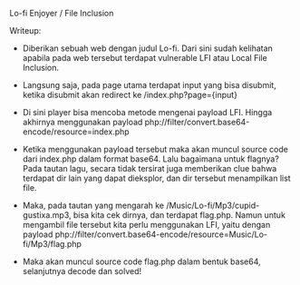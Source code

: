 Lo-fi Enjoyer / File Inclusion

Writeup:

- Diberikan sebuah web dengan judul Lo-fi. Dari sini sudah kelihatan apabila pada web tersebut terdapat vulnerable LFI atau Local File Inclusion.

- Langsung saja, pada page utama terdapat input yang bisa disubmit, ketika disubmit akan redirect ke /index.php?page={input}

- Di sini player bisa mencoba metode mengenai payload LFI. Hingga akhirnya menggunakan payload php://filter/convert.base64-encode/resource=index.php

- Ketika menggunakan payload tersebut maka akan muncul source code dari index.php dalam format base64. Lalu bagaimana untuk flagnya? Pada tautan lagu, secara tidak tersirat juga memberikan clue bahwa terdapat dir lain yang dapat dieksplor, dan dir tersebut menampilkan list file.

- Maka, pada tautan yang mengarah ke /Music/Lo-fi/Mp3/cupid-gustixa.mp3, bisa kita cek dirnya, dan terdapat flag.php. Namun untuk mengambil file tersebut kita perlu menggunakan LFI, yaitu dengan payload php://filter/convert.base64-encode/resource=Music/Lo-fi/Mp3/flag.php

- Maka akan muncul source code flag.php dalam bentuk base64, selanjutnya decode dan solved!
